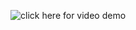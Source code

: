 

![click here for video demo](https://drive.google.com/file/d/1qvFQVIR8g0pCuDxczXEtO3H_E_82r7MT/view?usp=sharing)
